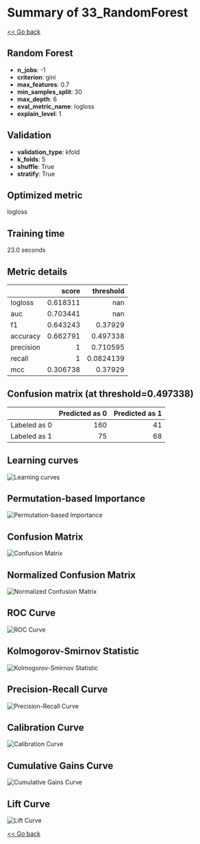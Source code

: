 # Summary of 33_RandomForest

[<< Go back](../README.md)


## Random Forest
- **n_jobs**: -1
- **criterion**: gini
- **max_features**: 0.7
- **min_samples_split**: 30
- **max_depth**: 6
- **eval_metric_name**: logloss
- **explain_level**: 1

## Validation
 - **validation_type**: kfold
 - **k_folds**: 5
 - **shuffle**: True
 - **stratify**: True

## Optimized metric
logloss

## Training time

23.0 seconds

## Metric details
|           |    score |   threshold |
|:----------|---------:|------------:|
| logloss   | 0.618311 | nan         |
| auc       | 0.703441 | nan         |
| f1        | 0.643243 |   0.37929   |
| accuracy  | 0.662791 |   0.497338  |
| precision | 1        |   0.710595  |
| recall    | 1        |   0.0824139 |
| mcc       | 0.306738 |   0.37929   |


## Confusion matrix (at threshold=0.497338)
|              |   Predicted as 0 |   Predicted as 1 |
|:-------------|-----------------:|-----------------:|
| Labeled as 0 |              160 |               41 |
| Labeled as 1 |               75 |               68 |

## Learning curves
![Learning curves](learning_curves.png)

## Permutation-based Importance
![Permutation-based Importance](permutation_importance.png)
## Confusion Matrix

![Confusion Matrix](confusion_matrix.png)


## Normalized Confusion Matrix

![Normalized Confusion Matrix](confusion_matrix_normalized.png)


## ROC Curve

![ROC Curve](roc_curve.png)


## Kolmogorov-Smirnov Statistic

![Kolmogorov-Smirnov Statistic](ks_statistic.png)


## Precision-Recall Curve

![Precision-Recall Curve](precision_recall_curve.png)


## Calibration Curve

![Calibration Curve](calibration_curve_curve.png)


## Cumulative Gains Curve

![Cumulative Gains Curve](cumulative_gains_curve.png)


## Lift Curve

![Lift Curve](lift_curve.png)



[<< Go back](../README.md)
